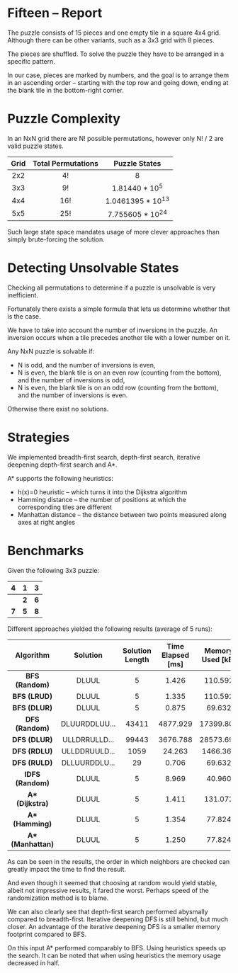 # Fifteen – Report

The puzzle consists of 15 pieces and one empty tile in a square 4x4 grid. Although there can be other variants, such as a 3x3 grid with 8 pieces.

The pieces are shuffled. To solve the puzzle they have to be arranged in a specific pattern.

In our case, pieces are marked by numbers, and the goal is to arrange them in an ascending order – starting with the top row and going down, ending at the blank tile in the bottom-right corner.

# Puzzle Complexity

In an NxN grid there are N! possible permutations, however only N! / 2 are valid puzzle states.

| Grid | Total Permutations  | Puzzle States  |
| :----: | :----: | :----:                    |
| 2x2    | 4!   | 8                           |
| 3x3    | 9!   | 1.81440 * 10<sup>5</sup>    |
| 4x4    | 16!  | 1.0461395 * 10<sup>13</sup> |
| 5x5    | 25!  | 7.755605 * 10<sup>24</sup>  |

Such large state space mandates usage of more clever approaches than simply brute-forcing the solution.

# Detecting Unsolvable States

Checking all permutations to determine if a puzzle is unsolvable is very inefficient.

Fortunately there exists a simple formula that lets us determine whether that is the case.

We have to take into account the number of inversions in the puzzle. An inversion occurs when a tile precedes another tile with a lower number on it.

Any NxN puzzle is solvable if:
- N is odd, and the number of inversions is even,
- N is even, the blank tile is on an even row (counting from the bottom), and the number of inversions is odd,
- N is even, the blank tile is on an odd row (counting from the bottom), and the number of inversions is even.

Otherwise there exist no solutions.

# Strategies

We implemented breadth-first search, depth-first search, iterative deepening depth-first search and A*.

A* supports the following heuristics:

- h(x)=0 heuristic – which turns it into the Dijkstra algorithm
- Hamming distance – the number of positions at which the corresponding tiles are different
- Manhattan distance – the distance between two points measured along axes at right angles

# Benchmarks

Given the following 3x3 puzzle:

| **4**  | **1**  | **3**  |
| :----: | :----: | :----: |
|        | **2**  | **6**  |
| **7**  | **5**  | **8**  |

Different approaches yielded the following results (average of 5 runs):

| Algorithm | **Solution**  | **Solution Length**  | **Time Elapsed [ms]**  | **Memory Used [kB]**  |
| :----: | :----: | :----: | :----: | :----: |
| **BFS (Random)**  | DLUUL  | 5 | 1.426 | 110.592 |
| **BFS (LRUD)**  | DLUUL  | 5 | 1.335 | 110.592 |
| **BFS (DLUR)**  | DLUUL  | 5 | 0.875 | 69.632 |
| **DFS (Random)** | DLUURDDLUU... | 43411 | 4877.929  | 17399.808 |
| **DFS (DLUR)** | ULLDRRULLD... | 99443 | 3676.788  | 28573.696 |
| **DFS (RDLU)** | ULLDDRUULD... | 1059 | 24.263  | 1466.368 |
| **DFS (RULD)** | DLLUURDDLU... | 29 | 0.706  | 69.632 |
| **IDFS (Random)** | DLUUL | 5 | 8.969  | 40.960 |
| **A\* (Dijkstra)** | DLUUL | 5 | 1.411  | 131.072 |
| **A\* (Hamming)** | DLUUL | 5 | 1.354  | 77.824 |
| **A\* (Manhattan)** | DLUUL | 5 | 1.250  | 77.824 |


As can be seen in the results, the order in which neighbors are checked can greatly impact the time to find the result. 

And even though it seemed that choosing at random would yield stable, albeit not impressive results, it fared the worst. Perhaps speed of the randomization method is to blame.

We can also clearly see that depth-first search performed abysmally compared to breadth-first. Iterative deepening DFS is still behind, but much closer. An advantage of the iterative deepening DFS is a smaller memory footprint compared to BFS.

On this input A* performed comparably to BFS. Using heuristics speeds up the search. It can be noted that when using heuristics the memory usage decreased in half.

 